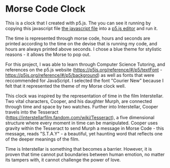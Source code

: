 # Morse Code Clock

This is a clock that I created with p5.js. The you can see it running by copying this javascript file [the javascript file](MORSE-CLOCK.js)  into a [p5.js editor](https://editor.p5js.org/alyssabee18/sketches/2bNOpMx_c) and run it.

The time is represented through morse code, hours and seconds are printed according to the time on the devise that is running my code, and hours are always printed above seconds. I chose a blue theme for stylistic reasons - it allows the Morse to pop out. 


For this project, I was able to learn through Computer Science Tutoring, and references on the p5.js website (https://p5js.org/reference/#/p5/textFont - https://p5js.org/reference/#/p5/background) as well as fonts that were reccommended for JavaScript. I selected the font "Courier New" because I felt that it represented the theme of my Morse clock well. 


This clock was inspired by the representation of time in the film Interstellar.  Two vital characters, Cooper, and his daughter Murph, are connected through time and space by two watches.  Further into Interstellar, Cooper travels into the Tesseract (https://interstellarfilm.fandom.com/wiki/Tesseract), a five dimensional structure where every moment in time can be manipulated. Cooper uses gravity within the Tesseract to send Murph a message in Morse Code - this message, reads "S.T.A.Y" - a beautiful, yet haunting word that reflects one of the deeper meanings of the film.

Time is Interstellar is something that becomes a barrier.  However, it is proven that time cannot put boundaries between human emotion, no matter its tampers with, it cannot challenge the power of love. 
